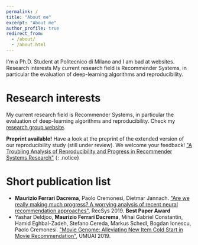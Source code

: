 ```yaml
---
permalink: /
title: "About me"
excerpt: "About me"
author_profile: true
redirect_from: 
  - /about/
  - /about.html
---
```


I'm a Ph.D. Student at Politecnico di Milano and I am bad at websites.
Research interests
My current research field is Recommender Systems, in particular the evaluation of deep-learning algorithms and reproducibility.


Research interests
======
My current research field is Recommender Systems, in particular the evaluation of deep-learning algorithms and reproducibility. Check my [research group website](http://recsys.deib.polimi.it/).



**Preprint available!** Have a look at the preprint of the extended version of our reproducibility study (still under review). We welcome your feedback! ["A Troubling Analysis of Reproducibility and Progress in Recommender Systems Research"](https://arxiv.org/abs/1911.07698.)
{: .notice}



Short publication list
======
* **Maurizio Ferrari Dacrema**, Paolo Cremonesi, Dietmar Jannach. ["Are we really making much progress? A worrying analysis of recent neural recommendation approaches"](https://dl.acm.org/doi/10.1145/3298689.3347058), RecSys 2019. __Best Paper Award__
* Yashar Deldjoo, **Maurizio Ferrari Dacrema**, Mihai Gabriel Constantin, Hamid Eghbal-Zadeh, Stefano Cereda, Markus Schedl, Bogdan Ionescu, Paolo Cremonesi. ["Movie Genome: Alleviating New Item Cold Start in Movie Recommendation"](https://doi.org/10.1007/s11257-019-09221-y), UMUAI 2019.

